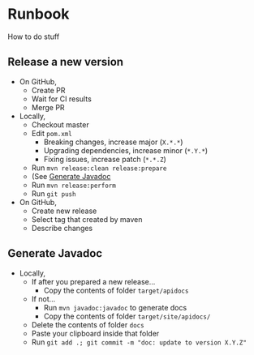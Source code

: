 # Runbook

How to do stuff

## Release a new version

- On GitHub,
  - Create PR
  - Wait for CI results
  - Merge PR
- Locally,
  - Checkout master
  - Edit `pom.xml`
    - Breaking changes, increase major (`X.*.*`)
    - Upgrading dependencies, increase minor (`*.Y.*`)
    - Fixing issues, increase patch (`*.*.Z`)
  - Run `mvn release:clean release:prepare`
  - (See [Generate Javadoc](#Generate-Javadoc)
  - Run `mvn release:perform`
  - Run `git push`
- On GitHub,
  - Create new release
  - Select tag that created by maven
  - Describe changes

## Generate Javadoc

- Locally,
  - If after you prepared a new release...
    - Copy the contents of folder `target/apidocs`
  - If not...
    - Run `mvn javadoc:javadoc` to generate docs
    - Copy the contents of folder `target/site/apidocs/`
  - Delete the contents of folder `docs`
  - Paste your clipboard inside that folder
  - Run `git add .; git commit -m "doc: update to version X.Y.Z"`
 